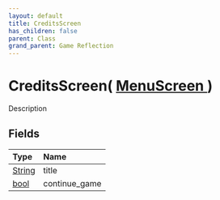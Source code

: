 ```yaml
---
layout: default
title: CreditsScreen
has_children: false
parent: Class
grand_parent: Game Reflection
---
```

# CreditsScreen( [ MenuScreen ](/riftbreaker-wiki/docs/game-reflection/classes/menu_screen/) )
Description 

## Fields

| Type | Name |
|:----------|:--------------|
| [String](/riftbreaker-wiki/docs/game-reflection/components/string/) | title |
| [bool](/riftbreaker-wiki/docs/game-reflection/components/bool/) | continue_game |

